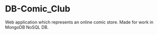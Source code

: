 # DB-Comic_Club
 Web application which represents an online comic store. Made for work in MongoDB NoSQL DB.
